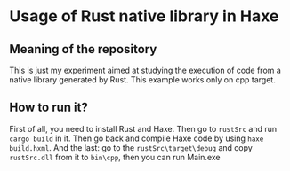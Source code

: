 # Usage of Rust native library in Haxe

## Meaning of the repository
This is just my experiment aimed at studying the execution of code from a native library generated by Rust.
This example works only on cpp target.

## How to run it?
First of all, you need to install Rust and Haxe. Then go to `rustSrc` and run `cargo build` in it. 
Then go back and compile Haxe code by using `haxe build.hxml`.
And the last: go to the `rustSrc\target\debug` and copy `rustSrc.dll` from it to `bin\cpp`, then you can run Main.exe
